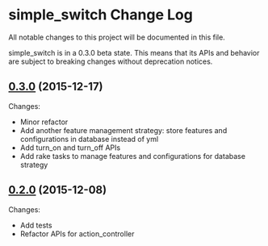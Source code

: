 # simple_switch Change Log

All notable changes to this project will be documented in this file.

simple_switch is in a 0.3.0 beta state. This means that its APIs and behavior are subject to breaking changes without deprecation notices.

## [0.3.0](https://github.com/Sen-Zhang/simple_switch/releases/tag/v0.3.0) (2015-12-17)

Changes:

* Minor refactor
* Add another feature management strategy: store features and configurations in database instead of yml
* Add turn_on and turn_off APIs
* Add rake tasks to manage features and configurations for database strategy

## [0.2.0](https://github.com/Sen-Zhang/simple_switch/releases/tag/v0.2.0) (2015-12-08)

Changes:

* Add tests
* Refactor APIs for action_controller
